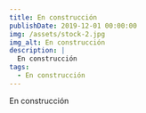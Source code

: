 ```yaml
---
title: En construcción
publishDate: 2019-12-01 00:00:00
img: /assets/stock-2.jpg
img_alt: En construcción
description: |
  En construcción
tags:
  - En construcción
---
```


En construcción
